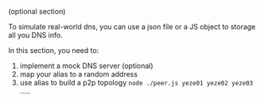 (optional section)

To simulate real-world dns, you can use a json file or a JS object to storage all you DNS info.

In this section, you need to:
1. implement a mock DNS server (optional)
2. map your alias to a random address
3. use alias to build a p2p topology
  `node ./peer.js yeze01 yeze02 yeze03`
  .....